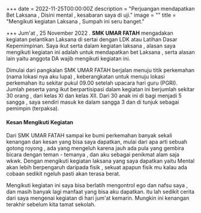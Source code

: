 +++
date = 2022-11-25T00:00:00Z
description = "Perjuangan mendapatkan Bet Laksana , Disini mental , kesabaran saya di uji."
image = ""
title = "Mengikuti kegiatan Laksana , Sumpah ini seru banget."

+++
Jum'at , 25 November 2022 . **SMK UMAR FATAH** mengadakan kegiatan pelantikan Laksana di sertai dengan LDK atau Latihan Dasar Kepemimpinan. Saya ikut serta dalam kegiatan laksana , alasan saya mengikuti kegiatan ini adalah untuk mendapatkan bet Laksana , serta alasan lain yaitu anggota DA wajib mengikuti kegiatan ini.

Dimulai dari pangkalan SMK UMAR FATAH berjalan menuju titik perkemahan (nama lokasi nya aku lupa) , keberangkatan untuk menuju lokasi perkemahan itu sekitar pukul 09.00 setelah upacara hari guru (PGRI). Jumlah peserta yang ikut berpartisipasi dalam kegiatan ini berjumlah sekitar 30 orang , dari kelas XI dan kelas XII. Dari 30 anak ini di bagi menjadi 5 sangga , saya sendiri masuk ke dalam sangga 3 dan di tunjuk sebagai pemimpin (terpaksa).

#### Kesan Mengikuti Kegiatan

Dari SMK UMAR FATAH sampai ke bumi perkemahan banyak sekali kenangan dan kesan yang bisa saya dapatkan, mulai dari apa arti sebuah gotong royong , ada yang mengeluh karena jauh ada pula yang gembira bicara dengan teman - temanya , dan aku sebagai penikmat alam saja wkwk. Dengan mengikuti kegiatan laksana yang saya dapatkan yaitu Mental akan lebih berpengaruh daripada fisik , sekuat apapun fisik mu kalau ada cobaan sedikit ngeluh pasti akan terasa berat.

Mengikuti kegiatan ini saya bisa berlatih mengontrol ego dan nafsu saya , dan masih banyak lagi manfaat yang bisa aku dapatkan. itu lah sedikit cerita dari saya mengenai kegiatan di hari jum'at kemarin. Mungkin ini kenangan terakhir sebelum kita tamat sekolah.